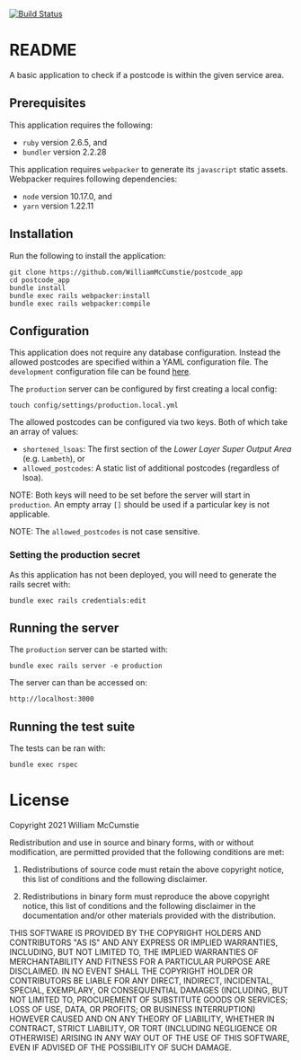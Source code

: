 [![Build Status](https://app.travis-ci.com/WilliamMcCumstie/postcode_app.svg?branch=master)](https://app.travis-ci.com/WilliamMcCumstie/postcode_app)

# README

A basic application to check if a postcode is within the given service area.

## Prerequisites

This application requires the following:

* `ruby` version 2.6.5, and
* `bundler` version 2.2.28

This application requires `webpacker` to generate its `javascript` static assets. Webpacker requires following dependencies:

* `node` version 10.17.0, and
* `yarn` version 1.22.11

## Installation

Run the following to install the application:

```
git clone https://github.com/WilliamMcCumstie/postcode_app
cd postcode_app
bundle install
bundle exec rails webpacker:install
bundle exec rails webpacker:compile
```

## Configuration

This application does not require any database configuration. Instead the allowed postcodes are specified within a YAML configuration file. The `development` configuration file can be found [here](config/settings/development.yml).

The `production` server can be configured by first creating a local config:

```
touch config/settings/production.local.yml
```

The allowed postcodes can be configured via two keys. Both of which take an array of values:

* `shortened_lsoas`: The first section of the _Lower Layer Super Output Area_ (e.g. `Lambeth`), or
* `allowed_postcodes`: A static list of additional postcodes (regardless of lsoa).

NOTE: Both keys will need to be set before the server will start in `production`. An empty array `[]` should be used if a particular key is not applicable.

NOTE: The `allowed_postcodes` is not case sensitive.

### Setting the production secret

As this application has not been deployed, you will need to generate the rails secret with:

```
bundle exec rails credentials:edit
```

## Running the server

The `production` server can be started with:

```
bundle exec rails server -e production
```

The server can than be accessed on:

`http://localhost:3000`

## Running the test suite

The tests can be ran with:

```
bundle exec rspec
```

# License

Copyright 2021 William McCumstie

Redistribution and use in source and binary forms, with or without modification, are permitted provided that the following conditions are met:

1. Redistributions of source code must retain the above copyright notice, this list of conditions and the following disclaimer.

2. Redistributions in binary form must reproduce the above copyright notice, this list of conditions and the following disclaimer in the documentation and/or other materials provided with the distribution.

THIS SOFTWARE IS PROVIDED BY THE COPYRIGHT HOLDERS AND CONTRIBUTORS "AS IS" AND ANY EXPRESS OR IMPLIED WARRANTIES, INCLUDING, BUT NOT LIMITED TO, THE IMPLIED WARRANTIES OF MERCHANTABILITY AND FITNESS FOR A PARTICULAR PURPOSE ARE DISCLAIMED. IN NO EVENT SHALL THE COPYRIGHT HOLDER OR CONTRIBUTORS BE LIABLE FOR ANY DIRECT, INDIRECT, INCIDENTAL, SPECIAL, EXEMPLARY, OR CONSEQUENTIAL DAMAGES (INCLUDING, BUT NOT LIMITED TO, PROCUREMENT OF SUBSTITUTE GOODS OR SERVICES; LOSS OF USE, DATA, OR PROFITS; OR BUSINESS INTERRUPTION) HOWEVER CAUSED AND ON ANY THEORY OF LIABILITY, WHETHER IN CONTRACT, STRICT LIABILITY, OR TORT (INCLUDING NEGLIGENCE OR OTHERWISE) ARISING IN ANY WAY OUT OF THE USE OF THIS SOFTWARE, EVEN IF ADVISED OF THE POSSIBILITY OF SUCH DAMAGE.
